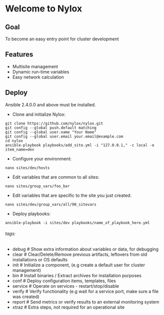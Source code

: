 Welcome to Nylox
================

Goal
----------------

To become an easy entry point for cluster development

Features
----------------

 - Multisite management
 - Dynamic run-time variables
 - Easy network calculation


Deploy
----------------

Ansible 2.4.0.0 and above must be installed.

 * Clone and initialize Nylox:
```shell                          
git clone https://github.com/nylox/nylox.git
git config --global push.default matching
git config --global user.name "Your Name"
git config --global user.email your.email@example.com
cd nylox
ansible-playbook playbooks/add_site.yml -i "127.0.0.1," -c local -e item_name=dev
```

 * Configure your environment:
```shell                          
nano sites/dev/hosts
```

 * Edit variables that are common to all sites:
```shell                          
nano sites/group_vars/foo_bar
```

 * Edit variables that are specific to the site you just created:
```shell
nano sites/dev/group_vars/all/90_sitevars
```

 * Deploy playbooks:
```shell                          
ansible-playbook -i sites/dev playbooks/name_of_playbook_here.yml
```

###### tags:
 - debug    # Show extra information about variables or data, for debugging
 - clear    # Clear/Delete/Remove previous artifacts, leftovers from old installations or OS defaults
 - init     # Initialize a component, (e.g create a default user for cluster management)
 - bin      # Install binaries / Extract archives for installation purposes
 - conf     # Deploy configuration items, templates, files
 - service  # Operate on services - restart/stop/disable
 - verify   # Verify functionality (e.g wait for a service port, make sure a file was created)
 - report   # Send metrics or verify results to an external monitoring system
 - xtraz    # Extra steps, not required for an operational site

